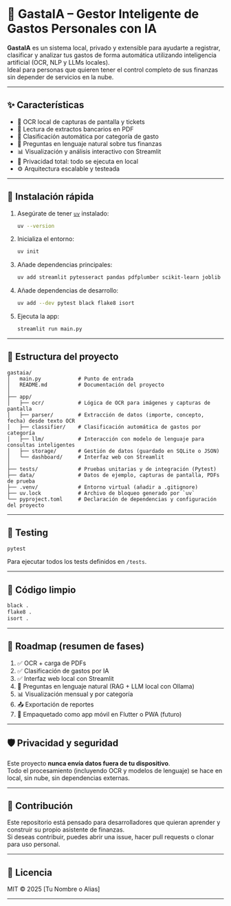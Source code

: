 # 💸 GastaIA – Gestor Inteligente de Gastos Personales con IA

**GastaIA** es un sistema local, privado y extensible para ayudarte a registrar, clasificar y analizar tus gastos de forma automática utilizando inteligencia artificial (OCR, NLP y LLMs locales).  
Ideal para personas que quieren tener el control completo de sus finanzas sin depender de servicios en la nube.

---

## ✨ Características

- 📸 OCR local de capturas de pantalla y tickets
- 📄 Lectura de extractos bancarios en PDF
- 🤖 Clasificación automática por categoría de gasto
- 💬 Preguntas en lenguaje natural sobre tus finanzas
- 📊 Visualización y análisis interactivo con Streamlit
- 🔐 Privacidad total: todo se ejecuta en local
- ⚙️ Arquitectura escalable y testeada

---

## 🚀 Instalación rápida

1. Asegúrate de tener [`uv`](https://github.com/astral-sh/uv) instalado:
   ```bash
   uv --version
   ```

2. Inicializa el entorno:
   ```bash
   uv init
   ```

3. Añade dependencias principales:
   ```bash
   uv add streamlit pytesseract pandas pdfplumber scikit-learn joblib pillow
   ```

4. Añade dependencias de desarrollo:
   ```bash
   uv add --dev pytest black flake8 isort
   ```

5. Ejecuta la app:
   ```bash
   streamlit run main.py
   ```

---

## 🧱 Estructura del proyecto

```
gastaia/
│   main.py            # Punto de entrada
│   README.md          # Documentación del proyecto
│
├── app/
│   ├── ocr/           # Lógica de OCR para imágenes y capturas de pantalla
│   ├── parser/        # Extracción de datos (importe, concepto, fecha) desde texto OCR
│   ├── classifier/    # Clasificación automática de gastos por categoría
│   ├── llm/           # Interacción con modelo de lenguaje para consultas inteligentes
│   ├── storage/       # Gestión de datos (guardado en SQLite o JSON)
│   └── dashboard/     # Interfaz web con Streamlit
│
├── tests/             # Pruebas unitarias y de integración (Pytest)
├── data/              # Datos de ejemplo, capturas de pantalla, PDFs de prueba
├── .venv/             # Entorno virtual (añadir a .gitignore)
├── uv.lock            # Archivo de bloqueo generado por `uv`
└── pyproject.toml     # Declaración de dependencias y configuración del proyecto
```

---

## 🧪 Testing

```bash
pytest
```

Para ejecutar todos los tests definidos en `/tests`.

---

## 🧹 Código limpio

```bash
black .
flake8 .
isort .
```

---

## 📍 Roadmap (resumen de fases)

1. ✅ OCR + carga de PDFs
2. ✅ Clasificación de gastos por IA
3. ✅ Interfaz web local con Streamlit
4. 🔄 Preguntas en lenguaje natural (RAG + LLM local con Ollama)
5. 📊 Visualización mensual y por categoría
6. 📤 Exportación de reportes
7. 📱 Empaquetado como app móvil en Flutter o PWA (futuro)

---

## 🛡️ Privacidad y seguridad

Este proyecto **nunca envía datos fuera de tu dispositivo**.  
Todo el procesamiento (incluyendo OCR y modelos de lenguaje) se hace en local, sin nube, sin dependencias externas.

---

## 🤝 Contribución

Este repositorio está pensado para desarrolladores que quieran aprender y construir su propio asistente de finanzas.  
Si deseas contribuir, puedes abrir una issue, hacer pull requests o clonar para uso personal.

---

## 📘 Licencia

MIT © 2025 [Tu Nombre o Alias]

---
